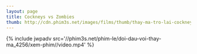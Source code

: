 ```yaml
---
layout: page
title: Cockneys vs Zombies
thumb: http://cdn.phim3s.net/images/films/thumb/thay-ma-tro-lai-cockneys-vs-zombies-2012.jpg
---
```

{% include jwpadv src='//phim3s.net/phim-le/doi-dau-voi-thay-ma_4256/xem-phim//video.mp4' %}